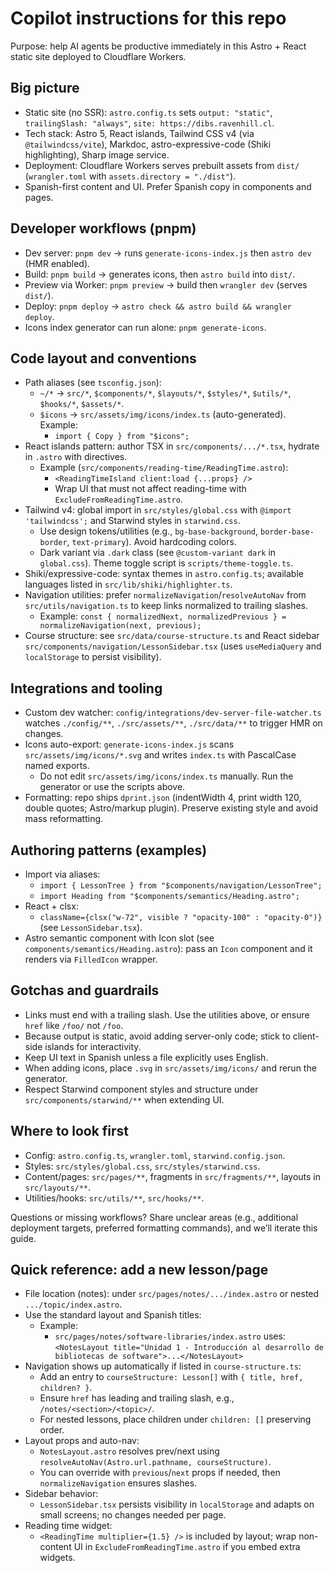 # Copilot instructions for this repo

Purpose: help AI agents be productive immediately in this Astro + React static site deployed to Cloudflare Workers.

## Big picture
- Static site (no SSR): `astro.config.ts` sets `output: "static"`, `trailingSlash: "always"`, `site: https://dibs.ravenhill.cl`.
- Tech stack: Astro 5, React islands, Tailwind CSS v4 (via `@tailwindcss/vite`), Markdoc, astro-expressive-code (Shiki highlighting), Sharp image service.
- Deployment: Cloudflare Workers serves prebuilt assets from `dist/` (`wrangler.toml` with `assets.directory = "./dist"`).
- Spanish-first content and UI. Prefer Spanish copy in components and pages.

## Developer workflows (pnpm)
- Dev server: `pnpm dev` → runs `generate-icons-index.js` then `astro dev` (HMR enabled).
- Build: `pnpm build` → generates icons, then `astro build` into `dist/`.
- Preview via Worker: `pnpm preview` → build then `wrangler dev` (serves `dist/`).
- Deploy: `pnpm deploy` → `astro check && astro build && wrangler deploy`.
- Icons index generator can run alone: `pnpm generate-icons`.

## Code layout and conventions
- Path aliases (see `tsconfig.json`):
  - `~/*` → `src/*`, `$components/*`, `$layouts/*`, `$styles/*`, `$utils/*`, `$hooks/*`, `$assets/*`.
  - `$icons` → `src/assets/img/icons/index.ts` (auto-generated). Example:
    - `import { Copy } from "$icons";`
- React islands pattern: author TSX in `src/components/.../*.tsx`, hydrate in `.astro` with directives.
  - Example (`src/components/reading-time/ReadingTime.astro`):
    - `<ReadingTimeIsland client:load {...props} />`
    - Wrap UI that must not affect reading-time with `ExcludeFromReadingTime.astro`.
- Tailwind v4: global import in `src/styles/global.css` with `@import 'tailwindcss';` and Starwind styles in `starwind.css`.
  - Use design tokens/utilities (e.g., `bg-base-background`, `border-base-border`, `text-primary`). Avoid hardcoding colors.
  - Dark variant via `.dark` class (see `@custom-variant dark` in `global.css`). Theme toggle script is `scripts/theme-toggle.ts`.
- Shiki/expressive-code: syntax themes in `astro.config.ts`; available languages listed in `src/lib/shiki/highlighter.ts`.
- Navigation utilities: prefer `normalizeNavigation`/`resolveAutoNav` from `src/utils/navigation.ts` to keep links normalized to trailing slashes.
  - Example: `const { normalizedNext, normalizedPrevious } = normalizeNavigation(next, previous);`
- Course structure: see `src/data/course-structure.ts` and React sidebar `src/components/navigation/LessonSidebar.tsx` (uses `useMediaQuery` and `localStorage` to persist visibility).

## Integrations and tooling
- Custom dev watcher: `config/integrations/dev-server-file-watcher.ts` watches `./config/**`, `./src/assets/**`, `./src/data/**` to trigger HMR on changes.
- Icons auto-export: `generate-icons-index.js` scans `src/assets/img/icons/*.svg` and writes `index.ts` with PascalCase named exports.
  - Do not edit `src/assets/img/icons/index.ts` manually. Run the generator or use the scripts above.
- Formatting: repo ships `dprint.json` (indentWidth 4, print width 120, double quotes; Astro/markup plugin). Preserve existing style and avoid mass reformatting.

## Authoring patterns (examples)
- Import via aliases:
  - `import { LessonTree } from "$components/navigation/LessonTree";`
  - `import Heading from "$components/semantics/Heading.astro";`
- React + clsx:
  - `className={clsx("w-72", visible ? "opacity-100" : "opacity-0")}` (see `LessonSidebar.tsx`).
- Astro semantic component with Icon slot (see `components/semantics/Heading.astro`): pass an `Icon` component and it renders via `FilledIcon` wrapper.

## Gotchas and guardrails
- Links must end with a trailing slash. Use the utilities above, or ensure `href` like `/foo/` not `/foo`.
- Because output is static, avoid adding server-only code; stick to client-side islands for interactivity.
- Keep UI text in Spanish unless a file explicitly uses English.
- When adding icons, place `.svg` in `src/assets/img/icons/` and rerun the generator.
- Respect Starwind component styles and structure under `src/components/starwind/**` when extending UI.

## Where to look first
- Config: `astro.config.ts`, `wrangler.toml`, `starwind.config.json`.
- Styles: `src/styles/global.css`, `src/styles/starwind.css`.
- Content/pages: `src/pages/**`, fragments in `src/fragments/**`, layouts in `src/layouts/**`.
- Utilities/hooks: `src/utils/**`, `src/hooks/**`.

Questions or missing workflows? Share unclear areas (e.g., additional deployment targets, preferred formatting commands), and we’ll iterate this guide.

## Quick reference: add a new lesson/page
- File location (notes): under `src/pages/notes/.../index.astro` or nested `.../topic/index.astro`.
- Use the standard layout and Spanish titles:
  - Example:
    - `src/pages/notes/software-libraries/index.astro` uses:
      `<NotesLayout title="Unidad 1 - Introducción al desarrollo de bibliotecas de software">...</NotesLayout>`
- Navigation shows up automatically if listed in `course-structure.ts`:
  - Add an entry to `courseStructure: Lesson[]` with `{ title, href, children? }`.
  - Ensure `href` has leading and trailing slash, e.g., `/notes/<section>/<topic>/`.
  - For nested lessons, place children under `children: []` preserving order.
- Layout props and auto-nav:
  - `NotesLayout.astro` resolves prev/next using `resolveAutoNav(Astro.url.pathname, courseStructure)`.
  - You can override with `previous`/`next` props if needed, then `normalizeNavigation` ensures slashes.
- Sidebar behavior:
  - `LessonSidebar.tsx` persists visibility in `localStorage` and adapts on small screens; no changes needed per page.
- Reading time widget:
  - `<ReadingTime multiplier={1.5} />` is included by layout; wrap non-content UI in `ExcludeFromReadingTime.astro` if you embed extra widgets.
